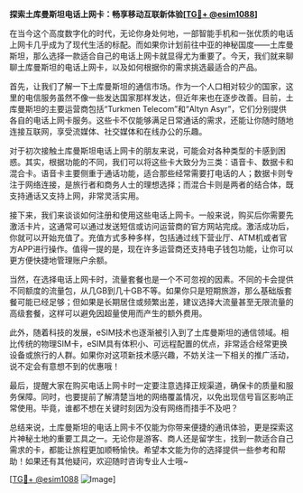 **探索土库曼斯坦电话上网卡：畅享移动互联新体验[[TG💪+ @esim1088](https://t.me/s/esim1088)]**

在当今这个高度数字化的时代，无论你身处何地，一部智能手机和一张优质的电话上网卡几乎成为了现代生活的标配。而如果你计划前往中亚的神秘国度——土库曼斯坦，那么选择一款适合自己的电话上网卡就显得尤为重要了。今天，我们就来聊聊土库曼斯坦的电话上网卡，以及如何根据你的需求挑选最适合的产品。

首先，让我们了解一下土库曼斯坦的通信市场。作为一个人口相对较少的国家，这里的电信服务虽然不像一些发达国家那样发达，但近年来也在逐步改善。目前，土库曼斯坦的主要运营商包括“Turkmen Telecom”和“Altyn Asyr”，它们分别提供各自的电话上网卡服务。这些卡不仅能够满足日常通话的需求，还能让你随时随地连接互联网，享受流媒体、社交媒体和在线办公的乐趣。

对于初次接触土库曼斯坦电话上网卡的朋友来说，可能会对各种类型的卡感到困惑。其实，根据功能的不同，我们可以将这些卡大致分为三类：语音卡、数据卡和混合卡。语音卡主要侧重于通话功能，适合那些经常需要打电话的人；数据卡则专注于网络连接，是旅行者和商务人士的理想选择；而混合卡则是两者的结合体，既支持通话又支持上网，非常灵活实用。

接下来，我们来谈谈如何注册和使用这些电话上网卡。一般来说，购买后你需要先激活卡片，这通常可以通过发送短信或访问运营商的官方网站完成。激活成功后，你就可以开始充值了。充值方式多种多样，包括通过线下营业厅、ATM机或者官方APP进行操作。值得一提的是，现在许多运营商还支持电子钱包功能，让你可以更方便快捷地管理账户余额。

当然，在选择电话上网卡时，流量套餐也是一个不可忽视的因素。不同的卡会提供不同额度的流量包，从几GB到几十GB不等。如果你只是短期旅游，那么基础版套餐可能已经足够；但如果是长期居住或频繁出差，建议选择大流量甚至无限流量的高级套餐，这样可以避免因超量使用而产生的额外费用。

此外，随着科技的发展，eSIM技术也逐渐被引入到了土库曼斯坦的通信领域。相比传统的物理SIM卡，eSIM具有体积小、可远程配置的优点，非常适合经常更换设备或旅行的人群。如果你对这项新技术感兴趣，不妨关注一下相关的推广活动，说不定会有意想不到的优惠哦！

最后，提醒大家在购买电话上网卡时一定要注意选择正规渠道，确保卡的质量和服务保障。同时，也要提前了解清楚当地的网络覆盖情况，以免出现信号盲区影响正常使用。毕竟，谁都不想在关键时刻因为没有网络而措手不及吧？

总结来说，土库曼斯坦的电话上网卡不仅能为你带来便捷的通讯体验，更是探索这片神秘土地的重要工具之一。无论你是游客、商人还是留学生，找到一款适合自己需求的卡，都能让旅程更加顺畅愉快。希望本文能为你的选择提供一些参考和帮助！如果还有其他疑问，欢迎随时咨询专业人士哦~

[[TG💪+ @esim1088](https://t.me/s/esim1088) ![Image](https://i.postimg.cc/4NQfJmqS/Snipaste-2025-05-13-00-14-12.png)]